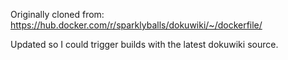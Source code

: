 Originally cloned from: https://hub.docker.com/r/sparklyballs/dokuwiki/~/dockerfile/

Updated so I could trigger builds with the latest dokuwiki source.
